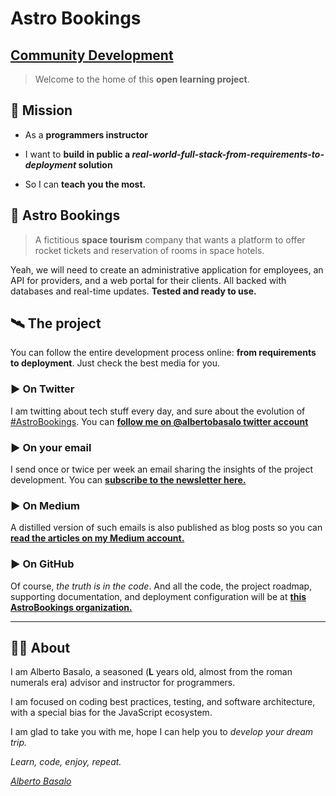# Astro Bookings

## [Community Development](https://www.getrevue.co/profile/albertobasalo)

>Welcome to the home of this **open learning project**.


## 🔭 Mission

- As a **programmers instructor**

- I want to **build in public a _real-world-full-stack-from-requirements-to-deployment_ solution**

- So I can **teach you the most.**



## 🚀 Astro Bookings

> A fictitious **space tourism** company that wants a platform to offer rocket tickets and reservation of rooms in space hotels.

Yeah, we will need to create an administrative application for employees, an API for providers, and a web portal for their clients. All backed with databases and real-time updates. **Tested and ready to use.**



## 🛰️ The project

You can follow the entire development process online: **from requirements to deployment**. Just check the best media for you.

### ▶️ On Twitter

I am twitting about tech stuff every day, and sure about the evolution of [#AstroBookings](https://twitter.com/hashtag/AstroBookings?). 
You can [**follow me on @albertobasalo twitter account**](https://twitter.com/albertobasalo)

### ▶️ On your email

I send once or twice per week an email sharing the insights of the project development. You can [**subscribe to the newsletter here.**](https://www.getrevue.co/profile/albertobasalo)

### ▶️ On Medium

A distilled version of such emails is also published as blog posts so you can [**read the articles on my Medium account.**](https://medium.com/@albertobasalo)

### ▶️ On GitHub

Of course, *the truth is in the code*. And all the code, the project roadmap, supporting documentation, and deployment configuration will be at [**this AstroBookings organization.**](https://github.com/AstroBookings)

---

## 👨‍🚀 About

I am Alberto Basalo, a seasoned (**L** years old, almost from the roman numerals era) advisor and instructor for programmers.

I am focused on coding best practices, testing, and software architecture, with a special bias for the JavaScript ecosystem.

I am glad to take you with me, hope I can help you to *develop your dream trip.*

*Learn, code, enjoy, repeat.*

*[Alberto Basalo](https://github.com/albertobasalo)*




